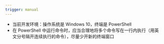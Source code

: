 ```yaml
---
trigger: manual
---
```


* 当前开发环境：操作系统是 Windows 10，终端是 PowerShell
* 在 PowerShell 中运行命令时，应当合理地将多个命令写在一行内执行（用英文分号隔开连续执行的命令），尽量少开新的终端窗口